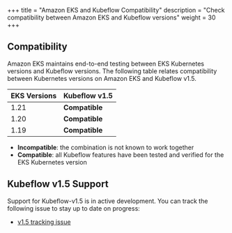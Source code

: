 +++
title = "Amazon EKS and Kubeflow Compatibility"
description = "Check compatibility between Amazon EKS and Kubeflow versions"
weight = 30
+++

## Compatibility

Amazon EKS maintains end-to-end testing between EKS Kubernetes versions and Kubeflow versions. The following table relates compatibility between Kubernetes versions on Amazon EKS and Kubeflow v1.5.

<div class="table-responsive">
  <table class="table table-bordered">
    <thead class="thead-light">
      <tr>
        <th>EKS Versions</th>
        <th>Kubeflow v1.5</th>
      </tr>
    </thead>
    <tbody>
      <tr>
        <td>1.21</td>
        <td><b>Compatible</b></td>
      </tr>
      <tr>
        <td>1.20</td>
        <td><b>Compatible</b></td>
      </tr>
      <tr>
        <td>1.19</td>
        <td><b>Compatible</b></td>
      </tr>
    </tbody>
  </table>
</div>

- **Incompatible**: the combination is not known to work together
- **Compatible**: all Kubeflow features have been tested and verified for the EKS Kubernetes version

## Kubeflow v1.5 Support

Support for Kubeflow-v1.5 is in active development. You can track the following issue to stay up to date on progress:
  * [v1.5 tracking issue](https://github.com/awslabs/kubeflow-manifests/issues/91)

